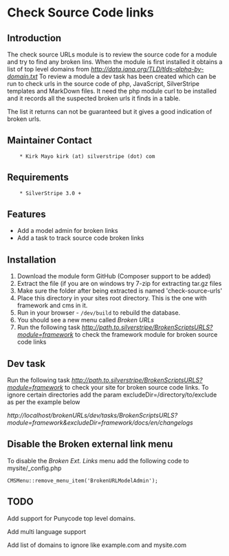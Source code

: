 # Check Source Code links

## Introduction

The check source URLs module is to review the source code for a module and try to find any broken lins.
When the module is first installed it obtains a list of top level domains from
*http://data.iana.org/TLD/tlds-alpha-by-domain.txt* 
To review a module a dev task has been created which can be run to check urls in the source code of
php, JavaScript, SilverStripe templates and MarkDown files.
It need the php module curl to be installed and it records all the suspected broken urls it finds in a table.

The list it returns can not be guaranteed but it gives a good indication of broken urls.

## Maintainer Contact

        * Kirk Mayo kirk (at) silverstripe (dot) com

## Requirements

        * SilverStripe 3.0 +

## Features

* Add a model admin for broken links
* Add a task to track source code broken links

## Installation

 1. Download the module form GitHub (Composer support to be added)
 2. Extract the file (if you are on windows try 7-zip for extracting tar.gz files
 3. Make sure the folder after being extracted is named 'check-source-urls'
 4. Place this directory in your sites root directory. This is the one with framework and cms in it.
 5. Run in your browser - `/dev/build` to rebuild the database.
 6. You should see a new menu called *Broken URLs*
 7. Run the following task *http://path.to.silverstripe/BrokenScriptsURLS?module=framework* to check 
 the framework module for broken source code links

## Dev task ##

Run the following task *http://path.to.silverstripe/BrokenScriptsURLS?module=framework* to check your site for 
broken source code links.
To ignore certain directories add the param excludeDir=/directory/to/exclude as per the example below

*http://localhost/brokenURLs/dev/tasks/BrokenScriptsURLS?module=framework&excludeDir=framework/docs/en/changelogs*

## Disable the Broken external link menu

To disable the *Broken Ext. Links* menu add the following code to mysite/_config.php

`CMSMenu::remove_menu_item('BrokenURLModelAdmin');`

## TODO ##

Add support for Punycode top level domains.

Add multi language support

Add list of domains to ignore like example.com and mysite.com
